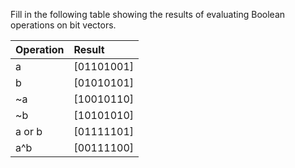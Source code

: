 Fill in the following table showing the results of evaluating
Boolean operations on bit vectors.  

|Operation    |Result      |
|:---         |:---        |
|a            |[01101001]  |
|b            |[01010101]  |
|~a           |[10010110]  |
|~b           |[10101010]  |
|a or b       |[01111101]  |
|a^b          |[00111100]  |
